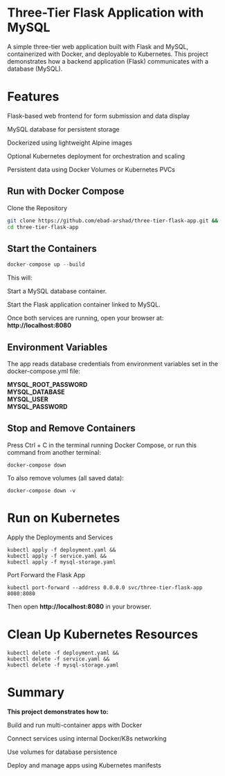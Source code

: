 # Three-Tier Flask Application with MySQL

A simple three-tier web application built with Flask and MySQL, containerized with Docker, and deployable to Kubernetes.
This project demonstrates how a backend application (Flask) communicates with a database (MySQL).

# Features

Flask-based web frontend for form submission and data display

MySQL database for persistent storage

Dockerized using lightweight Alpine images

Optional Kubernetes deployment for orchestration and scaling

Persistent data using Docker Volumes or Kubernetes PVCs

## Run with Docker Compose

Clone the Repository

```bash
git clone https://github.com/ebad-arshad/three-tier-flask-app.git &&
cd three-tier-flask-app
```

## Start the Containers

```python
docker-compose up --build
```
This will:

Start a MySQL database container.

Start the Flask application container linked to MySQL.

Once both services are running, open your browser at:
**http://localhost:8080**
## Environment Variables

The app reads database credentials from environment variables set in the docker-compose.yml file:

**MYSQL_ROOT_PASSWORD**\
**MYSQL_DATABASE**\
**MYSQL_USER**\
**MYSQL_PASSWORD**

## Stop and Remove Containers
Press Ctrl + C in the terminal running Docker Compose,
or run this command from another terminal:

```
docker-compose down
```
To also remove volumes (all saved data):
```
docker-compose down -v
```

# Run on Kubernetes
Apply the Deployments and Services
```
kubectl apply -f deployment.yaml &&
kubectl apply -f service.yaml &&
kubectl apply -f mysql-storage.yaml
```
Port Forward the Flask App

```
kubectl port-forward --address 0.0.0.0 svc/three-tier-flask-app 8080:8080
```
Then open **http://localhost:8080** in your browser.

# Clean Up Kubernetes Resources

```
kubectl delete -f deployment.yaml &&
kubectl delete -f service.yaml &&
kubectl delete -f mysql-storage.yaml
```

# Summary

**This project demonstrates how to:**

Build and run multi-container apps with Docker

Connect services using internal Docker/K8s networking

Use volumes for database persistence 

Deploy and manage apps using Kubernetes manifests
